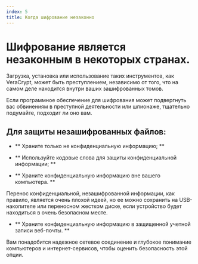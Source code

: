```yaml
---
index: 5
title: Когда шифрование незаконно
---
```

# Шифрование является незаконным в некоторых странах.

Загрузка, установка или использование таких инструментов, как VeraCrypt, может быть преступлением, независимо от того, что на самом деле находится внутри ваших зашифрованных томов.

Если программное обеспечение для шифрования может подвергнуть вас обвинениям в преступной деятельности или шпионаже, тщательно подумайте, подходит ли оно вам.

## Для защиты незашифрованных файлов:

*   ** Храните только не конфиденциальную информацию; **

*   ** Используйте кодовые слова для защиты конфиденциальной информации; **

*   ** Храните конфиденциальную информацию вне вашего компьютера. **

Перенос конфиденциальной, незашифрованной информации, как правило, является очень плохой идеей, но ее можно сохранить на USB-накопителе или переносном жестком диске, если устройство будет находиться в очень безопасном месте.

*   ** Храните конфиденциальную информацию в защищенной учетной записи веб-почты. **

Вам понадобится надежное сетевое соединение и глубокое понимание компьютеров и интернет-сервисов, чтобы оценить безопасность этой опции.